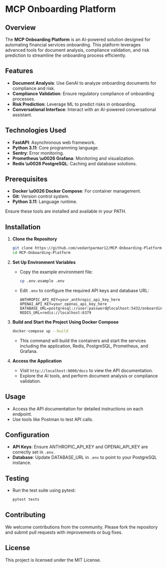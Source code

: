 # MCP Onboarding Platform

## Overview

The **MCP Onboarding Platform** is an AI-powered solution designed for automating financial services onboarding. This platform leverages advanced tools for document analysis, compliance validation, and risk prediction to streamline the onboarding process efficiently.

## Features

- **Document Analysis**: Use GenAI to analyze onboarding documents for compliance and risk.
- **Compliance Validation**: Ensure regulatory compliance of onboarding processes.
- **Risk Prediction**: Leverage ML to predict risks in onboarding.
- **Conversational Interface**: Interact with an AI-powered conversational assistant.

## Technologies Used

- **FastAPI**: Asynchronous web framework.
- **Python 3.11**: Core programming language.
- **Sentry**: Error monitoring.
- **Prometheus \u0026 Grafana**: Monitoring and visualization.
- **Redis \u0026 PostgreSQL**: Caching and database solutions.

## Prerequisites

- **Docker \u0026 Docker Compose**: For container management.
- **Git**: Version control system.
- **Python 3.11**: Language runtime.

Ensure these tools are installed and available in your PATH.

## Installation

1. **Clone the Repository**
   ```bash
   git clone https://github.com/vedantparmar12/MCP-Onboarding-Platform.git
   cd MCP-Onboarding-Platform
   ```

2. **Set Up Environment Variables**
   - Copy the example environment file:
     ```bash
     cp .env.example .env
     ```
   - Edit `.env` to configure the required API keys and database URL:
     ```
     ANTHROPIC_API_KEY=your_anthropic_api_key_here
     OPENAI_API_KEY=your_openai_api_key_here
     DATABASE_URL=postgresql://user:password@localhost:5432/onboarding_db
     REDIS_URL=redis://localhost:6379
     ```

3. **Build and Start the Project Using Docker Compose**
   ```bash
   docker-compose up --build
   ```

   - This command will build the containers and start the services including the application, Redis, PostgreSQL, Prometheus, and Grafana.

4. **Access the Application**
   - Visit `http://localhost:8000/docs` to view the API documentation.
   - Explore the AI tools, and perform document analysis or compliance validation.

## Usage

- Access the API documentation for detailed instructions on each endpoint.
- Use tools like Postman to test API calls.

## Configuration

- **API Keys**: Ensure ANTHROPIC_API_KEY and OPENAI_API_KEY are correctly set in `.env`.
- **Database**: Update DATABASE_URL in `.env` to point to your PostgreSQL instance.

## Testing

- Run the test suite using pytest:
  ```bash
  pytest tests
  ```

## Contributing

We welcome contributions from the community. Please fork the repository and submit pull requests with improvements or bug fixes.

## License

This project is licensed under the MIT License.
